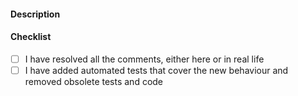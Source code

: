 #### Description

#### Checklist

- [ ] I have resolved all the comments, either here or in real life
- [ ] I have added automated tests that cover the new behaviour and removed obsolete tests and code
